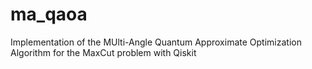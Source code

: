 # ma_qaoa
Implementation of the MUlti-Angle Quantum Approximate Optimization Algorithm for the MaxCut problem with Qiskit
